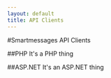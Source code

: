 ```yaml
---
layout: default
title: API Clients
---
```

#Smartmessages API Clients

##PHP
It's a PHP thing

##ASP.NET
It's an ASP.NET thing